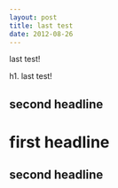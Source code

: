 ```yaml
---
layout: post
title: last test
date: 2012-08-26
---
```


last test!

h1. last test!

second headline
---------------

first headline
==============

second headline
---------------
